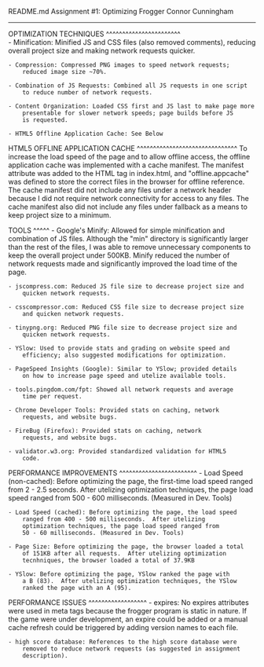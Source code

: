 README.md
Assignment #1: Optimizing Frogger
Connor Cunningham
*********************************************

OPTIMIZATION TECHNIQUES
^^^^^^^^^^^^^^^^^^^^^^^  
	- Minification: Minified JS and CSS files (also removed comments),
		reducing overall project size and making network requests quicker.

	- Compression: Compressed PNG images to speed network requests;
		reduced image size ~70%.

	- Combination of JS Requests: Combined all JS requests in one script
		to reduce number of network requests.

	- Content Organization: Loaded CSS first and JS last to make page more
		presentable for slower network speeds; page builds before JS
		is requested.

	- HTML5 Offline Application Cache: See Below


HTML5 OFFLINE APPLICATION CACHE
^^^^^^^^^^^^^^^^^^^^^^^^^^^^^^^ 
		To increase the load speed of the page and to allow offline access,
	the offline application cache was implemented with a cache manifest.
	The manifest attribute was added to the HTML tag in index.html, and 
	"offline.appcache" was defined to store the correct files in the browser
	for offline reference.  The cache manifest did not include any files
	under a network header because I did not require network connectivity
	for access to any files.  The cache manifest also did not include any
	files under fallback as a means to keep project size to a minimum.


TOOLS
^^^^^
	- Google's Minify: Allowed for simple minification and combination
		of JS files. Although the "min" directory is significantly larger
		than the rest of the files, I was able to remove unnecessary
		components to keep the overall project under 500KB.  Minify
		reduced the number of network requests made and significantly
		improved the load time of the page.

	- jscompress.com: Reduced JS file size to decrease project size and
		quicken network requests.

	- csscompressor.com: Reduced CSS file size to decrease project size
		and quicken network requests.

	- tinypng.org: Reduced PNG file size to decrease project size and
		quicken network requests.

	- YSlow: Used to provide stats and grading on website speed and
		efficiency; also suggested modifications for optimization.

	- PageSpeed Insights (Google): Similar to YSlow; provided details
		on how to increase page speed and utelize available tools.

	- tools.pingdom.com/fpt: Showed all network requests and average
		time per request.

	- Chrome Developer Tools: Provided stats on caching, network
		requests, and website bugs.

	- FireBug (Firefox): Provided stats on caching, network
		requests, and website bugs.

	- validator.w3.org: Provided standardized validation for HTML5
		code.


PERFORMANCE IMPROVEMENTS
^^^^^^^^^^^^^^^^^^^^^^^^
	- Load Speed (non-cached): Before optimizing the page, the
		first-time load speed ranged from 2 - 2.5 seconds.
		After utelizing optimization techniques, the page load speed
		ranged from 500 - 600 milliseconds. (Measured in Dev. Tools)

	- Load Speed (cached): Before optimizing the page, the load speed
		ranged from 400 - 500 milliseconds.  After utelizing
		optimization techniques, the page load speed ranged from 
		50 - 60 milliseconds. (Measured in Dev. Tools)

	- Page Size: Before optimizing the page, the browser loaded a total
		of 151KB after all requests.  After utelizing optimization
		tecnhniques, the browser loaded a total of 37.9KB

	- YSlow: Before optimizing the page, YSlow ranked the page with 
		a B (83).  After utelizing optimization techniques, the YSlow
		ranked the page with an A (95).


PERFORMANCE ISSUES
^^^^^^^^^^^^^^^^^^
	- expires: No expires attributes were used in meta tags because
		the frogger program is static in nature.  If the game were
		under development, an expire could be added or a manual cache
		refresh could be triggered by adding version names to each
		file.

	- high score database: References to the high score database were
		removed to reduce network requests (as suggested in assignment
		description).




